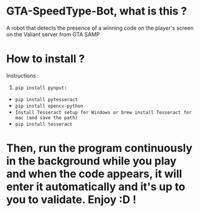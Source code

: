# GTA-SpeedType-Bot, what is this ?

A robot that detects the presence of a winning code on the player's screen on the Valiant server from GTA SAMP

# How to install ?

Instructions :
1) `pip install pynput:`
- `pip install pytesseract`
- `pip install opencv-python`
- `Install Tesseract setup for Windows or brew install Tesseract for mac (and save the path)`
- `pip install tesseract`

# Then, run the program continuously in the background while you play and when the code appears, it will enter it automatically and it's up to you to validate. Enjoy :D !